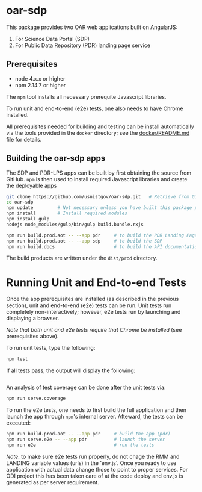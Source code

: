 # oar-sdp

This package provides two OAR web applications built on AngularJS:

1. For Science Data Portal (SDP)
2. For Public Data Repository (PDR) landing page service 

## Prerequisites

* node 4.x.x or higher
* npm 2.14.7 or higher

The `npm` tool installs all necessary prerequite Javascript
libraries.

To run unit and end-to-end (e2e) tests, one also needs to have Chrome
installed.

All prerequisites needed for building and testing can be install
automatically via the tools provided in the `docker` directory; see
the [docker/README.md](docker/README.md) file for details.  

## Building the oar-sdp apps

The SDP and PDR-LPS apps can be built by first obtaining the source
from GitHub.  `npm` is then used to install required Javascript
libraries and create the deployable apps

```bash
git clone https://github.com/usnistgov/oar-sdp.git   # Retrieve from GitHub
cd oar-sdp
npm update         # Not necessary unless you have built this package previously
npm install        # Install required modules
npm install gulp
nodejs node_modules/gulp/bin/gulp build.bundle.rxjs

npm run build.prod.aot -- --app pdr     # to build the PDR Landing Page Service
npm run build.prod.aot -- --app sdp     # to build the SDP
npm run build.docs                      # to build the API documentation
```

The build products are written under the `dist/prod` directory.

# Running Unit and End-to-end Tests

Once the app prerequisites are installed (as described in the previous
section), unit and end-to-end (e2e) tests can be run.  Unit tests run
completely non-interactively; however, e2e tests run by launching and
displaying a browser.

_Note that both unit and e2e tests require that Chrome be installed_
(see prerequisites above).

To run unit tests, type the following:

```bash
npm test
```

If all tests pass, the output will display the following:
```

```

An analysis of test coverage can be done after the unit tests via:
```bash
npm run serve.coverage
```

To run the e2e tests, one needs to first build the full application
and then launch the app through `npm`'s internal server.  Afteward,
the tests can be executed:

```bash
npm run build.prod.aot -- --app pdr     # build the app (pdr)
npm run serve.e2e -- --app pdr          # launch the server
npm run e2e                             # run the tests
```

*Note*:  to make sure e2e tests run properly, do not chage the RMM and LANDING variable values (urls) in the 'env.js'. Once you ready to use application with actual data change those to point to proper services. For ODI project this has been taken care of at the code deploy and env.js is generated as per server requirement.

